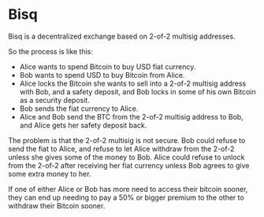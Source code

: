 Bisq
==============

Bisq is a decentralized exchange based on 2-of-2 multisig addresses.

So the process is like this:

* Alice wants to spend Bitcoin to buy USD fiat currency.
* Bob wants to spend USD to buy Bitcoin from Alice.
* Alice locks the Bitcoin she wants to sell into a 2-of-2 multisig address with Bob, and a safety deposit, and Bob locks in some of his own Bitcoin as a security deposit.
* Bob sends the fiat currency to Alice.
* Alice and Bob send the BTC from the 2-of-2 multisig address to Bob, and Alice gets her safety deposit back.

The problem is that the 2-of-2 multisig is not secure. Bob could refuse to send the fiat to Alice, and refuse to let Alice withdraw from the 2-of-2 unless she gives some of the money to Bob.
Alice could refuse to unlock from the 2-of-2 after receiving her fiat currency unless Bob agrees to give some extra money to her.

If one of either Alice or Bob has more need to access their bitcoin sooner, they can end up needing to pay a 50% or bigger premium to the other to withdraw their Bitcoin sooner.

